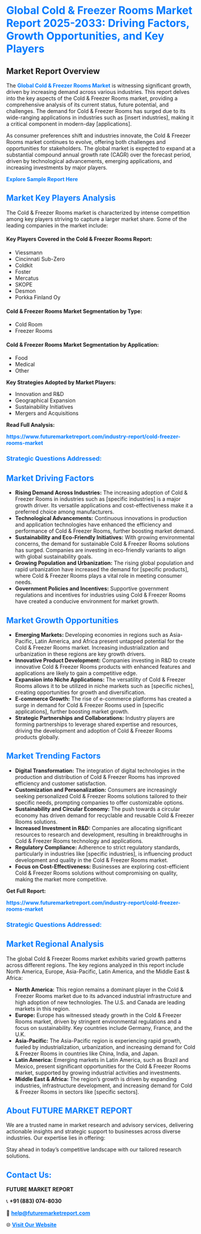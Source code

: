 <h1 style="color: #007BFF;">Global Cold & Freezer Rooms Market Report 2025-2033: Driving Factors, Growth Opportunities, and Key Players</h1>

<section id="overview">
<h2>Market Report Overview</h2>
<p>The <a href="https://www.futuremarketreport.com/industry-report/cold-freezer-rooms-market" style="color: #007BFF; text-decoration: none;"><strong>Global Cold & Freezer Rooms Market</strong></a> is witnessing significant growth, driven by increasing demand across various industries. This report delves into the key aspects of the Cold & Freezer Rooms market, providing a comprehensive analysis of its current status, future potential, and challenges. The demand for Cold & Freezer Rooms has surged due to its wide-ranging applications in industries such as [insert industries], making it a critical component in modern-day [applications].</p>
<p>As consumer preferences shift and industries innovate, the Cold & Freezer Rooms market continues to evolve, offering both challenges and opportunities for stakeholders. The global market is expected to expand at a substantial compound annual growth rate (CAGR) over the forecast period, driven by technological advancements, emerging applications, and increasing investments by major players.</p>
</section>

<section id="overview">
<p><a href="https://www.futuremarketreport.com/request-sample/reportId=46302" style="color: #007BFF; text-decoration: none;"><strong>Explore Sample Report Here</strong></a></p>
</section>

<section id="key-players">
<h2 style="color: #007BFF;">Market Key Players Analysis</h2>
<p>The Cold & Freezer Rooms market is characterized by intense competition among key players striving to capture a larger market share. Some of the leading companies in the market include:</p>
<h4>Key Players Covered in the Cold & Freezer Rooms Report:</h4>
<ul><li>Viessmann</li><li>Cincinnati Sub-Zero</li><li>Coldkit</li><li>Foster</li><li>Mercatus</li><li>SKOPE</li><li>Desmon</li><li>Porkka Finland Oy</li></ul>
<h4>Cold & Freezer Rooms Market Segmentation by Type:</h4>
<ul><li>Cold Room</li><li>Freezer Rooms</li></ul>

<h4>Cold & Freezer Rooms Market Segmentation by Application:</h4>
<ul><li>Food</li><li>Medical</li><li>Other</li></ul>
<p><strong>Key Strategies Adopted by Market Players:</strong></p>
<ul>
<li>Innovation and R&D</li>
<li>Geographical Expansion</li>
<li>Sustainability Initiatives</li>
<li>Mergers and Acquisitions</li>
</ul>
</section>

<section>
<p><strong>Read Full Analysis: </strong></p><a href="https://www.futuremarketreport.com/industry-report/cold-freezer-rooms-market" style="color: #007BFF; text-decoration: none;"><strong>https://www.futuremarketreport.com/industry-report/cold-freezer-rooms-market</strong></a>
<h3 style="color: #007BFF;">Strategic Questions Addressed:</h3>
</section>

<section id="driving-factors">
<h2 style="color: #007BFF;">Market Driving Factors</h2>
<ul>
<li><strong>Rising Demand Across Industries:</strong> The increasing adoption of Cold & Freezer Rooms in industries such as [specific industries] is a major growth driver. Its versatile applications and cost-effectiveness make it a preferred choice among manufacturers.</li>
<li><strong>Technological Advancements:</strong> Continuous innovations in production and application technologies have enhanced the efficiency and performance of Cold & Freezer Rooms, further boosting market demand.</li>
<li><strong>Sustainability and Eco-Friendly Initiatives:</strong> With growing environmental concerns, the demand for sustainable Cold & Freezer Rooms solutions has surged. Companies are investing in eco-friendly variants to align with global sustainability goals.</li>
<li><strong>Growing Population and Urbanization:</strong> The rising global population and rapid urbanization have increased the demand for [specific products], where Cold & Freezer Rooms plays a vital role in meeting consumer needs.</li>
<li><strong>Government Policies and Incentives:</strong> Supportive government regulations and incentives for industries using Cold & Freezer Rooms have created a conducive environment for market growth.</li>
</ul>
</section>

<section id="growth-opportunities">
<h2 style="color: #007BFF;">Market Growth Opportunities</h2>
<ul>
<li><strong>Emerging Markets:</strong> Developing economies in regions such as Asia-Pacific, Latin America, and Africa present untapped potential for the Cold & Freezer Rooms market. Increasing industrialization and urbanization in these regions are key growth drivers.</li>
<li><strong>Innovative Product Development:</strong> Companies investing in R&D to create innovative Cold & Freezer Rooms products with enhanced features and applications are likely to gain a competitive edge.</li>
<li><strong>Expansion into Niche Applications:</strong> The versatility of Cold & Freezer Rooms allows it to be utilized in niche markets such as [specific niches], creating opportunities for growth and diversification.</li>
<li><strong>E-commerce Growth:</strong> The rise of e-commerce platforms has created a surge in demand for Cold & Freezer Rooms used in [specific applications], further boosting market growth.</li>
<li><strong>Strategic Partnerships and Collaborations:</strong> Industry players are forming partnerships to leverage shared expertise and resources, driving the development and adoption of Cold & Freezer Rooms products globally.</li>
</ul>
</section>

<section id="trending-factors">
<h2 style="color: #007BFF;">Market Trending Factors</h2>
<ul>
<li><strong>Digital Transformation:</strong> The integration of digital technologies in the production and distribution of Cold & Freezer Rooms has improved efficiency and customer satisfaction.</li>
<li><strong>Customization and Personalization:</strong> Consumers are increasingly seeking personalized Cold & Freezer Rooms solutions tailored to their specific needs, prompting companies to offer customizable options.</li>
<li><strong>Sustainability and Circular Economy:</strong> The push towards a circular economy has driven demand for recyclable and reusable Cold & Freezer Rooms solutions.</li>
<li><strong>Increased Investment in R&D:</strong> Companies are allocating significant resources to research and development, resulting in breakthroughs in Cold & Freezer Rooms technology and applications.</li>
<li><strong>Regulatory Compliance:</strong> Adherence to strict regulatory standards, particularly in industries like [specific industries], is influencing product development and quality in the Cold & Freezer Rooms market.</li>
<li><strong>Focus on Cost-Effectiveness:</strong> Businesses are exploring cost-efficient Cold & Freezer Rooms solutions without compromising on quality, making the market more competitive.</li>
</ul>
</section>

<section>
<p><strong>Get Full Report: </strong></p><a href="https://www.futuremarketreport.com/industry-report/cold-freezer-rooms-market" style="color: #007BFF; text-decoration: none;"><strong>https://www.futuremarketreport.com/industry-report/cold-freezer-rooms-market</strong></a>
<h3 style="color: #007BFF;">Strategic Questions Addressed:</h3>
</section>


<section id="regional-analysis">
<h2 style="color: #007BFF;">Market Regional Analysis</h2>
<p>The global Cold & Freezer Rooms market exhibits varied growth patterns across different regions. The key regions analyzed in this report include North America, Europe, Asia-Pacific, Latin America, and the Middle East & Africa:</p>
<ul>
<li><strong>North America:</strong> This region remains a dominant player in the Cold & Freezer Rooms market due to its advanced industrial infrastructure and high adoption of new technologies. The U.S. and Canada are leading markets in this region.</li>
<li><strong>Europe:</strong> Europe has witnessed steady growth in the Cold & Freezer Rooms market, driven by stringent environmental regulations and a focus on sustainability. Key countries include Germany, France, and the U.K.</li>
<li><strong>Asia-Pacific:</strong> The Asia-Pacific region is experiencing rapid growth, fueled by industrialization, urbanization, and increasing demand for Cold & Freezer Rooms in countries like China, India, and Japan.</li>
<li><strong>Latin America:</strong> Emerging markets in Latin America, such as Brazil and Mexico, present significant opportunities for the Cold & Freezer Rooms market, supported by growing industrial activities and investments.</li>
<li><strong>Middle East & Africa:</strong> The region’s growth is driven by expanding industries, infrastructure development, and increasing demand for Cold & Freezer Rooms in sectors like [specific sectors].</li>
</ul>
</section>

<footer>
<h2 style="color: #007BFF;">About FUTURE MARKET REPORT</h2>
<p>We are a trusted name in market research and advisory services, delivering actionable insights and strategic support to businesses across diverse industries. Our expertise lies in offering:</p>

<p>Stay ahead in today’s competitive landscape with our tailored research solutions.</p>

<h2 style="color: #007BFF;">Contact Us:</h2>
<p><strong>FUTURE MARKET REPORT</strong></p>
<p>📞 <strong>+91 (883) 074-8030</strong></p>
<p>📧 <strong><a href="mailto:help@futuremarketreport.com" style="color: #007BFF;">help@futuremarketreport.com</a></strong></p>
<p>🌐 <strong><a href="https://www.futuremarketreport.com/" style="color: #007BFF;">Visit Our Website</a></strong></p>
</footer>